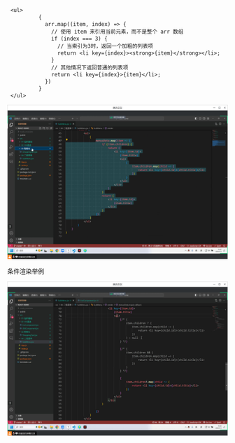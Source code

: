 ```react
 <ul>
          {
            arr.map((item, index) => {
              // 使用 item 来引用当前元素，而不是整个 arr 数组
              if (index === 3) {
                // 当索引为3时，返回一个加粗的列表项
                return <li key={index}><strong>{item}</strong></li>;
              }
              // 其他情况下返回普通的列表项
              return <li key={index}>{item}</li>;
            })
          }
 </ul>
```

![c8bd8014df23ecea8c66c3f5e55a7e6c](./课堂笔记代码示例.assets/c8bd8014df23ecea8c66c3f5e55a7e6c.png)





条件渲染举例

![image-20240103155123557](./课堂笔记代码示例.assets/image-20240103155123557.png)